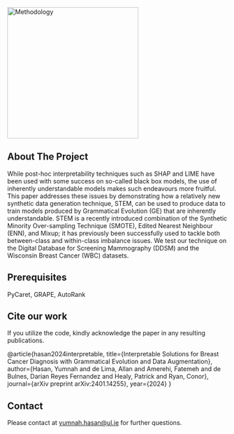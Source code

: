 
<img src="https://github.com/yumnah3/Interpretable-Solutions-for-Breast-Cancer-Diagnosis-AI/assets/96771020/fba55ef1-264b-4d48-b935-cd961886f204" alt="Methodology" width="300">

## About The Project

While post-hoc interpretability techniques such as SHAP and LIME have been used with some success on so-called black box models, the use of inherently understandable models makes such endeavours more fruitful. This paper addresses these issues by demonstrating how a relatively new synthetic data generation technique, STEM, can be used to produce data to train models produced by Grammatical Evolution (GE) that are inherently understandable. STEM is a recently introduced combination of the Synthetic Minority Over-sampling Technique (SMOTE), Edited Nearest Neighbour (ENN), and Mixup; it has previously been successfully used to tackle both between-class and within-class imbalance issues. We test our technique on the Digital Database for Screening Mammography (DDSM) and the Wisconsin Breast Cancer (WBC) datasets.

## Prerequisites

PyCaret, GRAPE, AutoRank

## Cite our work
If you utilize the code, kindly acknowledge the paper in any resulting publications.

@article{hasan2024interpretable,
  title={Interpretable Solutions for Breast Cancer Diagnosis with Grammatical Evolution and Data Augmentation},
  author={Hasan, Yumnah and de Lima, Allan and Amerehi, Fatemeh and de Bulnes, Darian Reyes Fernandez and Healy, Patrick and Ryan, Conor},
  journal={arXiv preprint arXiv:2401.14255},
  year={2024}
}
## Contact

Please contact at yumnah.hasan@ul.ie for further questions.
